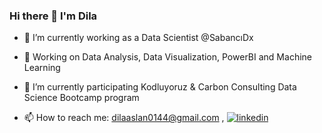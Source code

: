 ### Hi there 👋 I'm Dila

- 🔭 I’m currently working as a Data Scientist @SabancıDx

- 🌱 Working on Data Analysis, Data Visualization, PowerBI and Machine Learning

- 👯 I’m currently participating Kodluyoruz & Carbon Consulting Data Science Bootcamp program

- 📫 How to reach me: 
    dilaaslan0144@gmail.com ,
    [![linkedin](https://img.shields.io/badge/linkedin-0A66C2?style=for-the-badge&logo=linkedin&logoColor=white)](https://www.linkedin.com/in/dila-aslan/)